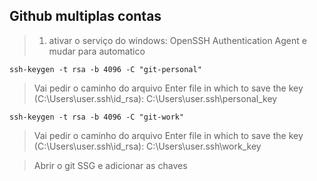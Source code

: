 ## Github multiplas contas

> 1. ativar o serviço do windows: OpenSSH Authentication Agent e mudar para automatico

```
ssh-keygen -t rsa -b 4096 -C "git-personal"
```
> Vai pedir o caminho do arquivo
Enter file in which to save the key (C:\Users\user\.ssh\id_rsa): C:\Users\user\.ssh\personal_key

```
ssh-keygen -t rsa -b 4096 -C "git-work"
```
> Vai pedir o caminho do arquivo
Enter file in which to save the key (C:\Users\user\.ssh\id_rsa): C:\Users\user\.ssh\work_key

> Abrir o git SSG e adicionar as chaves
